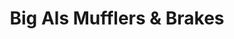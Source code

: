 ---
title: "Big Als Mufflers & Brakes"
url: /suffolk/big-als-mufflers-und-brakes/
shop: Autowerkstatt
---